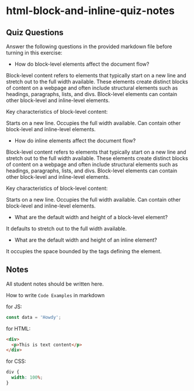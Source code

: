 # html-block-and-inline-quiz-notes

## Quiz Questions

Answer the following questions in the provided markdown file before turning in this exercise:

- How do block-level elements affect the document flow?

Block-level content refers to elements that typically start on a new line and stretch out to the full width available. These elements create distinct blocks of content on a webpage and often include structural elements such as headings, paragraphs, lists, and divs. Block-level elements can contain other block-level and inline-level elements.

Key characteristics of block-level content:

Starts on a new line.
Occupies the full width available.
Can contain other block-level and inline-level elements.

- How do inline elements affect the document flow?

Block-level content refers to elements that typically start on a new line and stretch out to the full width available. These elements create distinct blocks of content on a webpage and often include structural elements such as headings, paragraphs, lists, and divs. Block-level elements can contain other block-level and inline-level elements.

Key characteristics of block-level content:

Starts on a new line.
Occupies the full width available.
Can contain other block-level and inline-level elements.

- What are the default width and height of a block-level element?

It defaults to stretch out to the full width available.

- What are the default width and height of an inline element?

It occupies the space bounded by the tags defining the element.

## Notes

All student notes should be written here.

How to write `Code Examples` in markdown

for JS:

```javascript
const data = 'Howdy';
```

for HTML:

```html
<div>
  <p>This is text content</p>
</div>
```

for CSS:

```css
div {
  width: 100%;
}
```
